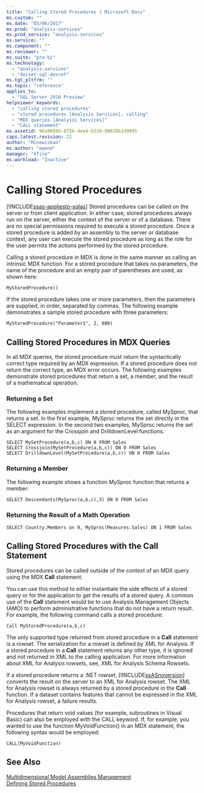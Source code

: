 ```yaml
---
title: "Calling Stored Procedures | Microsoft Docs"
ms.custom: ""
ms.date: "03/06/2017"
ms.prod: "analysis-services"
ms.prod_service: "analysis-services"
ms.service: ""
ms.component: ""
ms.reviewer: ""
ms.suite: "pro-bi"
ms.technology: 
  - "analysis-services"
  - "docset-sql-devref"
ms.tgt_pltfrm: ""
ms.topic: "reference"
applies_to: 
  - "SQL Server 2016 Preview"
helpviewer_keywords: 
  - "calling stored procedures"
  - "stored procedures [Analysis Services], calling"
  - "MDX queries [Analysis Services]"
  - "CALL statement"
ms.assetid: 96a9660d-875b-4ee4-b339-90020b1d9895
caps.latest.revision: 22
author: "Minewiskan"
ms.author: "owend"
manager: "kfile"
ms.workload: "Inactive"
---
```

# Calling Stored Procedures
[!INCLUDE[ssas-appliesto-sqlas](../../includes/ssas-appliesto-sqlas.md)]
  Stored procedures can be called on the server or from client application. In either case, stored procedures always run on the server, either the context of the server or of a database. There are no special permissions required to execute a stored procedure. Once a stored procedure is added by an assembly to the server or database context, any user can execute the stored procedure as long as the role for the user permits the actions performed by the stored procedure.  
  
 Calling a stored procedure in MDX is done in the same manner as calling an intrinsic MDX function. For a stored procedure that takes no parameters, the name of the procedure and an empty pair of parentheses are used, as shown here:  
  
```  
MyStoredProcedure()  
```  
  
 If the stored procedure takes one or more parameters, then the parameters are supplied, in order, separated by commas. The following example demonstrates a sample stored procedure with three parameters:  
  
```  
MyStoredProcedure("Parameter1", 2, 800)  
```  
  
## Calling Stored Procedures in MDX Queries  
 In all MDX queries, the stored procedure must return the syntactically correct type required by an MDX expression. If a stored procedure does not return the correct type, an MDX error occurs. The following examples demonstrate stored procedures that return a set, a member, and the result of a mathematical operation.  
  
### Returning a Set  
 The following examples implement a stored procedure, called MySproc, that returns a set. In the first example, MySproc returns the set directly in the SELECT expression. In the second two examples, MySproc returns the set as an argument for the Crossjoin and DrilldownLevel functions.  
  
```  
SELECT MySetProcedure(a,b,c) ON 0 FROM Sales  
SELECT Crossjoin(MySetProcedure(a,b,c)) ON 0 FROM Sales  
SELECT DrilldownLevel(MySetProcedure(a,b,c)) ON 0 FROM Sales  
```  
  
### Returning a Member  
 The following example shows a function MySproc function that returns a member:  
  
```  
SELECT Descendants(MySproc(a,b,c),3) ON 0 FROM Sales  
```  
  
### Returning the Result of a Math Operation  
  
```  
SELECT Country.Members on 0, MySproc(Measures.Sales) ON 1 FROM Sales  
```  
  
## Calling Stored Procedures with the Call Statement  
 Stored procedures can be called outside of the context of an MDX query using the MDX **Call** statement.  
  
 You can use this method to either instantiate the side effects of a stored query or for the application to get the results of a stored query. A common use of the **Call** statement would be to use Analysis Management Objects (AMO) to perform administrative functions that do not have a return result. For example, the following command calls a stored procedure:  
  
```  
Call MyStoredProcedure(a,b,c)  
```  
  
 The only supported type returned from stored procedure in a **Call** statement is a rowset. The serialization for a rowset is defined by XML for Analysis. If a stored procedure in a **Call** statement returns any other type, it is ignored and not returned in XML to the calling application. For more information about XML for Analysis rowsets, see, XML for Analysis Schema Rowsets.  
  
 If a stored procedure returns a .NET rowset, [!INCLUDE[ssASnoversion](../../includes/ssasnoversion-md.md)] converts the result on the server to an XML for Analysis rowset. The XML for Analysis rowset is always returned by a stored procedure in the **Call** function. If a dataset contains features that cannot be expressed in the XML for Analysis rowset, a failure results.  
  
 Procedures that return void values (for example, subroutines in Visual Basic) can also be employed with the CALL keyword. If, for example, you wanted to use the function MyVoidFunction() in an MDX statement, the following syntax would be employed:  
  
```  
CALL(MyVoidFunction)  
```  
  
## See Also  
 [Multidimensional Model Assemblies Management](../../analysis-services/multidimensional-models/multidimensional-model-assemblies-management.md)   
 [Defining Stored Procedures](../../analysis-services/multidimensional-models-extending-olap-stored-procedures/defining-stored-procedures.md)  
  
  
